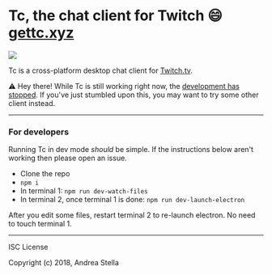 # Tc, the chat client for Twitch :smile: [gettc.xyz](http://gettc.xyz)

![](./src/assets/icon256.png)

Tc is a cross-platform desktop chat client for [Twitch.tv](http://www.twitch.tv/).

:warning: Hey there! While Tc is still working right now, the [development has stopped](https://github.com/mccxiv/tc/issues/519). If you've just stumbled upon this, you may want to try some other client instead.

---

### For developers
Running Tc in dev mode *should* be simple. If the instructions below aren't
working then please open an issue.

- Clone the repo
- `npm i`
- In terminal 1: `npm run dev-watch-files`
- In terminal 2, once terminal 1 is done: `npm run dev-launch-electron`

After you edit some files, restart terminal 2 to re-launch electron. No need
to touch terminal 1.

---

ISC License

Copyright (c) 2018, Andrea Stella
